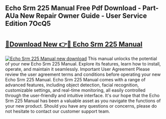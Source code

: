 ## Echo Srm 225 Manual Free Pdf Download - Part-AUa New Repair Owner Guide - User Service Edition 7OcQ5

# <h2><a href="http://bc2799.oget.top/?id=Echo+Srm+225+Manual">🔗Download New 👉🔴 Echo Srm 225 Manual</a></h2>

[![Echo Srm 225 Manual new download](https://i.imgur.com/5g1atiW.png)](http://bc2799.oget.top/?id=Echo+Srm+225+Manual)
This manual unlocks the potential of your new Echo Srm 225 Manual. Explore its features, learn how to install, operate, and maintain it seamlessly. Important User Agreement Please review the user agreement terms and conditions before operating your new Echo Srm 225 Manual. Echo Srm 225 Manual comes with a range of advanced features, including object detection, facial recognition, customizable settings, and real-time monitoring, all easily controlled through the user-friendly and intuitive interface. It's our hope that the Echo Srm 225 Manual has been a valuable asset as you navigate the functions of your new product. Should you have any questions or concerns, please do not hesitate to contact our customer support team.
